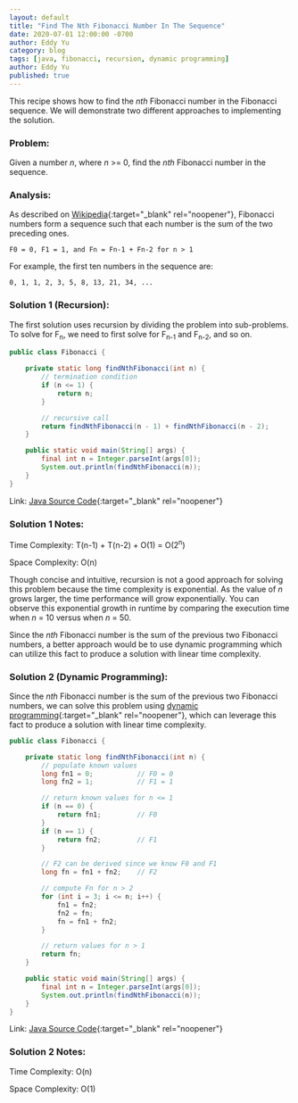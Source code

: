 ```yaml
---
layout: default
title: "Find The Nth Fibonacci Number In The Sequence"
date: 2020-07-01 12:00:00 -0700
author: Eddy Yu
category: blog
tags: [java, fibonacci, recursion, dynamic programming]
author: Eddy Yu
published: true
---
```


This recipe shows how to find the _nth_ Fibonacci number in the Fibonacci
sequence. We will demonstrate two different approaches to implementing
the solution.

### Problem:
Given a number _n_, where _n_ >= 0, find the _nth_ Fibonacci number in the 
sequence.

### Analysis:
As described on [Wikipedia](https://en.wikipedia.org/wiki/Fibonacci_number){:target="_blank" rel="noopener"}, 
Fibonacci numbers form a sequence such that each number is the sum of the two
preceding ones.
```
F0 = 0, F1 = 1, and Fn = Fn-1 + Fn-2 for n > 1
```
For example, the first ten numbers in the sequence are:
```
0, 1, 1, 2, 3, 5, 8, 13, 21, 34, ...
``` 
   
### Solution 1 (Recursion):
The first solution uses recursion by dividing the problem into
sub-problems. To solve for F<sub>n</sub>, we need to first solve for
F<sub>n-1</sub> and F<sub>n-2</sub>, and so on.
```java
public class Fibonacci {

    private static long findNthFibonacci(int n) {
        // termination condition
        if (n <= 1) {
            return n;
        }

        // recursive call
        return findNthFibonacci(n - 1) + findNthFibonacci(n - 2);
    }

    public static void main(String[] args) {
        final int n = Integer.parseInt(args[0]);
        System.out.println(findNthFibonacci(n));
    }
}
``` 
Link: [Java Source Code](https://github.com/eddycyu/learnbyexample/blob/master/src/main/java/dev/eddycyu/recursion/Fibonacci.java){:target="_blank" rel="noopener"}

### Solution 1 Notes: 
Time Complexity: T(n-1) + T(n-2) + O(1) = O(2<sup>n</sup>)

Space Complexity: O(n)

Though concise and intuitive, recursion is not a good approach for solving this 
problem because the time complexity is exponential. As the value of _n_ grows 
larger, the time performance will grow exponentially. You can observe this 
exponential growth in runtime by comparing the execution time when _n_ = 10 
versus when _n_ = 50.

Since the _nth_ Fibonacci number is the sum of the previous two Fibonacci 
numbers, a better approach would be to use dynamic programming which can 
utilize this fact to produce a solution with linear time complexity.

### Solution 2 (Dynamic Programming):
Since the _nth_ Fibonacci number is the sum of the previous two Fibonacci 
numbers, we can solve this problem using [dynamic programming](https://en.wikipedia.org/wiki/Dynamic_programming){:target="_blank" rel="noopener"}, 
which can leverage this fact to produce a solution with linear time complexity.
```java
public class Fibonacci {

    private static long findNthFibonacci(int n) {
        // populate known values
        long fn1 = 0;           // F0 = 0
        long fn2 = 1;           // F1 = 1

        // return known values for n <= 1
        if (n == 0) {
            return fn1;         // F0
        }
        if (n == 1) {
            return fn2;         // F1
        }

        // F2 can be derived since we know F0 and F1
        long fn = fn1 + fn2;    // F2

        // compute Fn for n > 2
        for (int i = 3; i <= n; i++) {
            fn1 = fn2;
            fn2 = fn;
            fn = fn1 + fn2;
        }

        // return values for n > 1
        return fn;
    }

    public static void main(String[] args) {
        final int n = Integer.parseInt(args[0]);
        System.out.println(findNthFibonacci(n));
    }
}
``` 
Link: [Java Source Code](https://github.com/eddycyu/learnbyexample/blob/master/src/main/java/dev/eddycyu/dynamicprogramming/Fibonacci.java){:target="_blank" rel="noopener"}

### Solution 2 Notes: 
Time Complexity: O(n)

Space Complexity: O(1)
